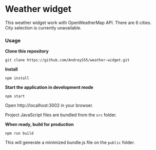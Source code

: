 Weather widget
=====================

This weather widget work with OpenWeatherMap API. There are 6 cities. City selection is currently unavailable.

### Usage
**Clone this repository**
```
git clone https://github.com/AndreyS55/weather-widget.git
```

**Install**
```
npm install
```

**Start the application in development mode**
```
npm start
```

Open http://localhost:3002 in your browser.

Project JavaScript files are bundled from the `src` folder.

**When ready, build for production**
```
npm run build
```

This will generate a minimized bundle.js file on the `public` folder.
